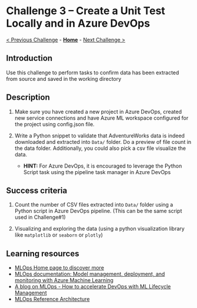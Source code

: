 # Challenge 3 – Create a Unit Test Locally and in Azure DevOps

[< Previous Challenge](./02-BuildPipeline.md) - **[Home](../README.md)** - [Next Challenge >](./04-ReleasePipeline.md)

## Introduction

Use this challenge to perform tasks to confirm data has been extracted from
source and saved in the working directory

## Description

1.  Make sure you have created a new project in Azure DevOps, created new service connections and have Azure ML workspace configured for the project using config.json file.

2.  Write a Python snippet to validate that AdventureWorks data is indeed downloaded and extracted into `Data/` folder. Do a preview of file count in the data folder. Additionally, you could also pick a csv file visualize the data.
    - **HINT:** For Azure DevOps, it is encouraged to leverage the Python Script task using the pipeline task manager in Azure DevOps

## Success criteria

1.  Count the number of CSV files extracted into `Data/` folder using a Python script in Azure DevOps pipeline. (This can be the same script used in Challenge#1)
    
2.  Visualizing and exploring the data (using a python visualization library like `matplotlib` or `seaborn` or `plotly`)

## Learning resources

-   [MLOps Home page to discover more](<https://azure.microsoft.com/en-us/services/machine-learning/mlops/>)
-   [MLOps documentation: Model management, deployment, and monitoring with Azure Machine Learning](<https://docs.microsoft.com/en-us/azure/machine-learning/concept-model-management-and-deployment>)
-   [A blog on MLOps - How to accelerate DevOps with ML Lifecycle Management](<https://azure.microsoft.com/en-us/blog/how-to-accelerate-devops-with-machine-learning-lifecycle-management/>)
-   [MLOps Reference Architecture](<https://docs.microsoft.com/en-us/azure/architecture/reference-architectures/ai/mlops-python>)





